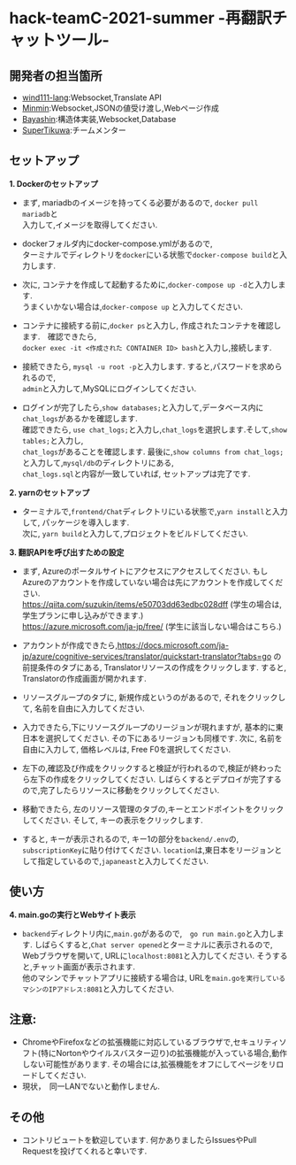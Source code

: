 # hack-teamC-2021-summer -再翻訳チャットツール-

## 開発者の担当箇所
- [wind111-lang](https://github.com/wind111-lang):Websocket,Translate API
- [Minmin](https://github.com/Minmin):Websocket,JSONの値受け渡し,Webページ作成
- [Bayashin](https://github.com/Bayashin):構造体実装,Websocket,Database
- [SuperTikuwa](https://github.com/SuperTikuwa):チームメンター

## セットアップ
**1. Dockerのセットアップ**

- まず, mariadbのイメージを持ってくる必要があるので, ```docker pull mariadb```と  
入力して,イメージを取得してください.

- dockerフォルダ内にdocker-compose.ymlがあるので,  
ターミナルでディレクトリを```docker```にいる状態で```docker-compose build```と入力します.
  
- 次に, コンテナを作成して起動するために,```docker-compose up -d```と入力します.  
うまくいかない場合は,```docker-compose up``` 
と入力してください.
  
- コンテナに接続する前に,``` docker ps ```と入力し, 作成されたコンテナを確認します.　確認できたら,  
```docker exec -it <作成された CONTAINER ID> bash```と入力し,接続します.
  
- 接続できたら, ``` mysql -u root -p ```と入力します. すると,パスワードを求められるので,  
 ```admin```と入力して,MySQLにログインしてください.
  
-  ログインが完了したら,```show databases;```と入力して,データベース内に```chat_logs```があるかを確認します.  
確認できたら, ```use chat_logs;```と入力し,```chat_logs```を選択します.そして,```show tables;```と入力し,  
```chat_logs```があることを確認します. 最後に,```show columns from chat_logs;```と入力して,```mysql/db```のディレクトリにある,  
```chat_logs.sql```と内容が一致していれば, セットアップは完了です.

**2. yarnのセットアップ**
- ターミナルで,```frontend/Chat```ディレクトリにいる状態で,```yarn install```と入力して, パッケージを導入します.  
次に, ```yarn build```と入力して,プロジェクトをビルドしてください.

**3. 翻訳APIを呼び出すための設定**
- まず, Azureのポータルサイトにアクセスにアクセスしてください. もしAzureのアカウントを作成していない場合は先にアカウントを作成してください.  
 https://qiita.com/suzukin/items/e50703dd63edbc028dff (学生の場合は,学生プランに申し込みができます.)  
 https://azure.microsoft.com/ja-jp/free/ (学生に該当しない場合はこちら.)  
  
- アカウントが作成できたら,https://docs.microsoft.com/ja-jp/azure/cognitive-services/translator/quickstart-translator?tabs=go の前提条件のタブにある,
Translatorリソースの作成をクリックします. すると, Translatorの作成画面が開かれます.  
- リソースグループのタブに, 新規作成というのがあるので, それをクリックして,
 名前を自由に入力してください.  
 - 入力できたら,下にリソースグループのリージョンが現れますが, 基本的に東日本を選択してください. その下にあるリージョンも同様です.
 次に, 名前を自由に入力して, 価格レベルは, Free F0を選択してください.  
 - 左下の,確認及び作成をクリックすると検証が行われるので,検証が終わったら左下の作成をクリックしてください.
 しばらくするとデプロイが完了するので,完了したらリソースに移動をクリックしてください.  
 - 移動できたら, 左のリソース管理のタブの,キーとエンドポイントをクリックしてください. そして, キーの表示をクリックします.  
 - すると, キーが表示されるので, キー1の部分を```backend/.env```の, ```subscriptionKey```に貼り付けてください. ```location```は,東日本をリージョンとして指定しているので,```japaneast```と入力してください.
 
## 使い方
**4. main.goの実行とWebサイト表示**
- ```backend```ディレクトリ内に,```main.go```があるので,　```go run main.go```と入力します. 
しばらくすると,```Chat server opened```とターミナルに表示されるので,　Webブラウザを開いて, URLに```localhost:8081```と入力してください. そうすると,チャット画面が表示されます.  
他のマシンでチャットアプリに接続する場合は, URLを```main.goを実行しているマシンのIPアドレス:8081```と入力してください.

## 注意:
- ChromeやFirefoxなどの拡張機能に対応しているブラウザで,セキュリティソフト(特にNortonやウイルスバスター辺り)の拡張機能が入っている場合,動作しない可能性があります.
その場合には,拡張機能をオフにしてページをリロードしてください.  
- 現状，　同一LANでないと動作しません.

## その他
- コントリビュートを歓迎しています. 何かありましたらIssuesやPull Requestを投げてくれると幸いです.


